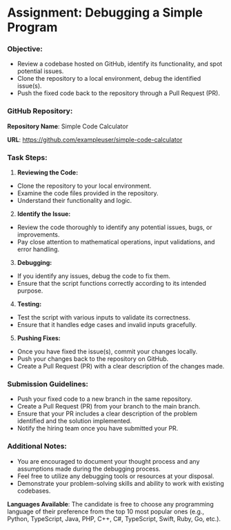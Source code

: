 # Assignment: Debugging a Simple Program
### Objective:
- Review a codebase hosted on GitHub, identify its functionality, and spot potential issues.
- Clone the repository to a local environment, debug the identified issue(s).
- Push the fixed code back to the repository through a Pull Request (PR).

### GitHub Repository:

**Repository Name**: Simple Code Calculator

**URL**: https://github.com/exampleuser/simple-code-calculator

### Task Steps:

1. **Reviewing the Code:**

- Clone the repository to your local environment.
- Examine the code files provided in the repository.
- Understand their functionality and logic.

2. **Identify the Issue:**

- Review the code thoroughly to identify any potential issues, bugs, or improvements.
- Pay close attention to mathematical operations, input validations, and error handling.

3. **Debugging:**

- If you identify any issues, debug the code to fix them.
- Ensure that the script functions correctly according to its intended purpose.

4. **Testing:**

- Test the script with various inputs to validate its correctness.
- Ensure that it handles edge cases and invalid inputs gracefully.

5. **Pushing Fixes:**

- Once you have fixed the issue(s), commit your changes locally.
- Push your changes back to the repository on GitHub.
- Create a Pull Request (PR) with a clear description of the changes made.

### Submission Guidelines:

- Push your fixed code to a new branch in the same repository.
- Create a Pull Request (PR) from your branch to the main branch.
- Ensure that your PR includes a clear description of the problem identified and the solution implemented.
- Notify the hiring team once you have submitted your PR.

### Additional Notes:

- You are encouraged to document your thought process and any assumptions made during the debugging process.
- Feel free to utilize any debugging tools or resources at your disposal.
- Demonstrate your problem-solving skills and ability to work with existing codebases.

**Languages Available**: The candidate is free to choose any programming language of their preference from the top 10 most popular ones (e.g., Python, TypeScript, Java, PHP, C++, C#, TypeScript, Swift, Ruby, Go, etc.).

